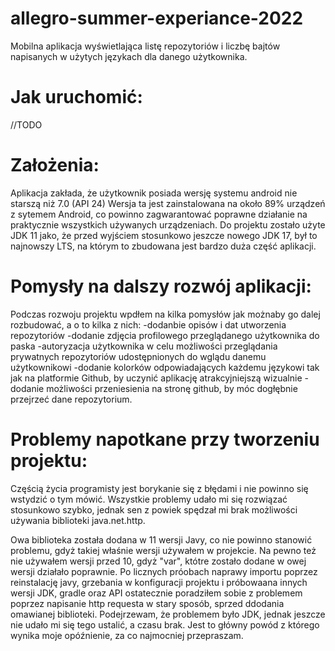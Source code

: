# allegro-summer-experiance-2022
Mobilna aplikacja wyświetlająca listę repozytoriów i liczbę bajtów napisanych w użytych językach dla danego użytkownika.

# Jak uruchomić:

//TODO 

# Założenia:

Aplikacja zakłada, że użytkownik posiada wersję systemu android nie starszą niż 7.0 (API 24)
Wersja ta jest zainstalowana na około 89% urządzeń z sytemem Android, co powinno zagwarantować poprawne działanie na praktycznie wszystkich używanych urządzeniach.
Do projektu zostało użyte JDK 11 jako, że przed wyjściem stosunkowo jeszcze nowego JDK 17, był to najnowszy LTS, na którym to zbudowana jest bardzo duża część aplikacji.


# Pomysły na dalszy rozwój aplikacji: 

Podczas rozwoju projektu wpdłem na kilka pomysłów jak możnaby go dalej rozbudować, a o to kilka z nich:
-dodanbie opisów i dat utworzenia repozytoriów
-dodanie zdjęcia profilowego przeglądanego użytkownika do paska
-autoryzacja użytkownika w celu możliwości przeglądania prywatnych repozytoriów udostępnionych do wglądu danemu użytkownikowi
-dodanie kolorków odpowiadających każdemu językowi tak jak na platformie Github, by uczynić aplikację atrakcyjniejszą wizualnie
-dodanie możliwości przeniesienia na stronę github, by móc dogłębnie przejrzeć dane repozytorium.

# Problemy napotkane przy tworzeniu projektu:

Częścią życia programisty jest borykanie się z błędami i nie powinno się wstydzić o tym mówić. Wszystkie problemy udało mi się rozwiązać stosunkowo szybko, jednak sen z powiek spędzał mi brak możliwości używania biblioteki java.net.http.

Owa biblioteka została dodana w 11 wersji Javy, co nie powinno stanowić problemu, gdyż takiej właśnie wersji używałem w projekcie. Na pewno też nie używałem wersji przed 10, gdyż "var", któtre zostało dodane w owej wersji działało poprawnie. Po licznych próobach naprawy importu poprzez reinstalację javy, grzebania w konfiguracji projektu i próbowaana innych wersji JDK, gradle oraz API ostatecznie poradziłem sobie z problemem poprzez napisanie http requesta w stary sposób, sprzed ddodania omawianej biblioteki. Podejrzewam, że problemem było JDK, jednak jeszcze nie udało mi się tego ustalić, a czasu brak. Jest to główny powód z którego wynika moje opóźnienie, za co najmocniej przepraszam.

